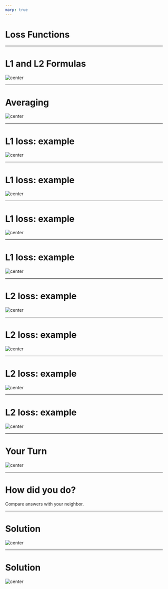 ```yaml
---
marp: true
---
```


<style>
img[alt~="center"] {
  display: block;
  margin: 0 auto;
}
</style>

# Loss Functions

---

# L1 and L2 Formulas

![center](res/lossfunction1.png)

<!--
Loss functions are essential to machine learning. At its core, machine learning “learns” by trying to optimize a loss function. A loss function is simply a way to evaluate how well your algorithm models your data. You can think of it as similar to a measure of error: higher loss means your model is performing worse, and lower loss is a sign of better performance.

Two of the most common loss functions for regression are called L1 and L2. L1 is used to minimize the sum of *absolute* differences between the true value and the predicted value of all samples, and L2 is used to minimize the sum of *squared* differences.

Image Details:
* [lossfunction1.png](http://www.google.com): Copyright Google
-->

---

# Averaging

![center](res/lossfunction2.png)

<!--
It’s common to either take the sum or average of all data points to calculate overall loss. “Mean Squared Error” (also referred to as MSE) is another widely used loss function that is closely related to L2 loss, but instead of the sum of squared differences, it’s the *average* of squared differences.

You should choose a loss function based on your specific problem and dataset. L1, L2, and MSE are used for regression problems. We’ll discuss loss functions used for other machine learning problems, such as classification, later.

Image Details:
* [lossfunction2.png](http://www.google.com): Copyright Google
-->

---

# L1 loss: example

![center](res/lossfunction3.png)

<!--

Let's work through an example of calculating L1 loss, starting from data values and predictions.

Image Details:
* [lossfunction3.png](http://www.google.com): Copyright Google
-->

---

# L1 loss: example 

![center](res/lossfunction4.png)

<!--
The first step is to find the differences (y_true - y_predicted).

Image Details:
* [lossfunction4.png](http://www.google.com): Copyright Google
-->

---

# L1 loss: example 

![center](res/lossfunction5.png)

<!--
Take the absolute value of each difference.

Image Details:
* [lossfunction5.png](http://www.google.com): Copyright Google

-->


---

# L1 loss: example 

![center](res/lossfunction6.png)

<!--
Add all absolute value differences. This is the L1 loss of your model.

Image Details:
* [lossfunction6.png](http://www.google.com): Copyright Google
-->



---

# L2 loss: example

![center](res/lossfunction7.png)

<!--
Now, we'll work through the same example, but calculate L2 loss instead.

Image Details:
* [lossfunction7.png](http://www.google.com): Copyright Google
-->


---

# L2 loss: example 

![center](res/lossfunction8.png)

<!--
The first step is again to find the differences (y_true - y_predicted).

Image Details:
* [lossfunction8.png](http://www.google.com): Copyright Google
-->


---

# L2 loss: example

![center](res/lossfunction9.png)

<!--
Now square each difference.

Image Details:
* [lossfunction9.png](http://www.google.com): Copyright Google
-->

---

# L2 loss: example 

![center](res/lossfunction10.png)

<!--
Add the squared differences. This is the L2 loss of your model.

Image Details:
* [lossfunction10.png](http://www.google.com): Copyright Google
-->


---

# Your Turn

![center](res/lossfunction11.png)

<!--
@Exercise (10 minutes) {
Have students work individually on the Loss worksheet (give them around 5 min).

The loss worksheet contains:
* Page 1: Solutions. (Don't give these to the students.)
* Page 2: 3 sets of true / predicted data points. (Give these to the students.)
* Page 3: Intermediate steps to calculating the loss. (You can choose whether or not to give these to the students.)
* Page 4: The examples we worked through above. (You can choose whether or not to give these to the students as reference.)
}

Image Details:
* [lossfunction11.png](http://www.google.com): Copyright Google
-->

---

# How did you do?

Compare answers with your neighbor.

<!--
@Exercise (5 minutes) {
Have students compare their answers with a neighbor and work through any discrepancies.
}
-->

---

# Solution

![center](res/lossfunction12.png)

<!-- 
*Prompt students for answers.*

Image Details:
* [lossfunction12.png](http://www.google.com): Copyright Google
-->

---

# Solution

![center](res/lossfunction13.png)

<!-- 

*End by asking students what the difference is between L1 and L2 as summary measures, and why someone might want to use one over the other.*

*Answer: L2 is more sensitive to outliers in the data set, because squaring the difference makes the difference more extreme.*

Image Details:
* [lossfunction12.png](http://www.google.com): Copyright Google
-->
